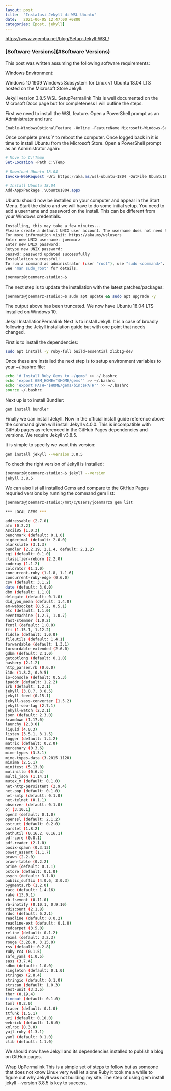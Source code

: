 ```yaml
---
layout: post
title:  "Instalasi Jekyll di WSL Ubuntu"
date:   2021-06-05 12:47:00 +0800
categories: [post, jekyll]
---
```


https://www.vgemba.net/blog/Setup-Jekyll-WSL/


### [Software Versions](#Software Versions)

This post was written assuming the following software requirements:

Windows Environment:

Windows 10 1909
Windows Subsystem for Linux v1
Ubuntu 18.04 LTS hosted on the Microsoft Store
Jekyll:

Jekyll version 3.8.5
WSL SetupPermalink
This is well documented on the Microsoft Docs page but for completeness I will outline the steps.

First we need to install the WSL feature. Open a PowerShell prompt as an Administrator and run:
```powershell
Enable-WindowsOptionalFeature -Online -FeatureName Microsoft-Windows-Subsystem-Linux
```
Once complete press Y to reboot the computer. Once logged back in it is time to install Ubuntu from the Microsoft Store. Open a PowerShell prompt as an Administrator again:
```powershell
# Move to C:\Temp
Set-Location -Path C:\Temp

# Download Ubuntu 18.04
Invoke-WebRequest -Uri https://aka.ms/wsl-ubuntu-1804 -OutFile Ubuntu1804.appx -UseBasicParsing

# Install Ubuntu 18.04
Add-AppxPackage .\Ubuntu1804.appx
``` 
Ubuntu should now be installed on your computer and appear in the Start Menu. Start the distro and we will have to do some initial setup. You need to add a username and password on the install. This can be different from your Windows credentials.
```bash
Installing, this may take a few minutes...
Please create a default UNIX user account. The username does not need to match your Windows username.
For more information visit: https://aka.ms/wslusers
Enter new UNIX username: joenmarz
Enter new UNIX password:
Retype new UNIX password:
passwd: password updated successfully
Installation successful!
To run a command as administrator (user "root"), use "sudo <command>".
See "man sudo_root" for details.

joenmarz@joenmarz-studio:~$
```
The next step is to update the installation with the latest patches/packages:
```bash
joenmarz@joenmarz-studio:~$ sudo apt update && sudo apt upgrade -y
```
The output above has been truncated. We now have Ubuntu 18.04 LTS installed on Windows 10.

Jekyll InstallationPermalink
Next is to install Jekyll. It is a case of broadly following the Jekyll installation guide but with one point that needs changed.

First is to install the dependencies:
```bash
sudo apt install -y ruby-full build-essential zlib1g-dev
```
Once these are installed the next step is to setup environment variables to your ~/.bashrc file:
```bash
echo '# Install Ruby Gems to ~/gems' >> ~/.bashrc
echo 'export GEM_HOME="$HOME/gems"' >> ~/.bashrc
echo 'export PATH="$HOME/gems/bin:$PATH"' >> ~/.bashrc
source ~/.bashrc
```
Next up is to install Bundler:
```bash
gem install bundler
```
Finally we can install Jekyll. Now in the official install guide reference above the command given will install Jekyll v4.0.0. This is incompatible with GitHub pages as referenced in the GitHub Pages dependencies and versions. We require Jekyll v3.8.5.

It is simple to specify we want this version:
```bash
gem install jekyll --version 3.8.5
```
To check the right version of Jekyll is installed:
```bash
joenmarz@joenmarz-studio:~$ jekyll --version
jekyll 3.8.5
```
We can also list all installed Gems and compare to the GitHub Pages requried versions by running the command gem list:
```bash
joenmarz@joenmarz-studio:/mnt/c/Users/joenmarz$ gem list

*** LOCAL GEMS ***

addressable (2.7.0)
afm (0.2.2)
Ascii85 (1.0.3)
benchmark (default: 0.1.0)
bigdecimal (default: 2.0.0)
blankslate (3.1.3)
bundler (2.2.19, 2.1.4, default: 2.1.2)
cgi (default: 0.1.0)
classifier-reborn (2.2.0)
coderay (1.1.2)
colorator (1.1.0)
concurrent-ruby (1.1.8, 1.1.6)
concurrent-ruby-edge (0.6.0)
csv (default: 3.1.2)
date (default: 3.0.0)
dbm (default: 1.1.0)
delegate (default: 0.1.0)
did_you_mean (default: 1.4.0)
em-websocket (0.5.2, 0.5.1)
etc (default: 1.1.0)
eventmachine (1.2.7, 1.0.7)
fast-stemmer (1.0.2)
fcntl (default: 1.0.0)
ffi (1.15.1, 1.12.2)
fiddle (default: 1.0.0)
fileutils (default: 1.4.1)
forwardable (default: 1.3.1)
forwardable-extended (2.6.0)
gdbm (default: 2.1.0)
getoptlong (default: 0.1.0)
hashery (2.1.2)
http_parser.rb (0.6.0)
i18n (1.8.2, 0.9.5)
io-console (default: 0.5.3)
ipaddr (default: 1.2.2)
irb (default: 1.2.1)
jekyll (3.8.7, 3.8.5)
jekyll-feed (0.15.1)
jekyll-sass-converter (1.5.2)
jekyll-seo-tag (2.7.1)
jekyll-watch (2.2.1)
json (default: 2.3.0)
kramdown (1.17.0)
launchy (2.3.0)
liquid (4.0.3)
listen (3.5.1, 3.1.5)
logger (default: 1.4.2)
matrix (default: 0.2.0)
mercenary (0.3.6)
mime-types (3.3.1)
mime-types-data (3.2015.1120)
minima (2.5.1)
minitest (5.13.0)
molinillo (0.6.4)
multi_json (1.14.1)
mutex_m (default: 0.1.0)
net-http-persistent (2.9.4)
net-pop (default: 0.1.0)
net-smtp (default: 0.1.0)
net-telnet (0.1.1)
observer (default: 0.1.0)
oj (3.10.1)
open3 (default: 0.1.0)
openssl (default: 2.1.2)
ostruct (default: 0.2.0)
parslet (1.8.2)
pathutil (0.16.2, 0.16.1)
pdf-core (0.8.1)
pdf-reader (2.1.0)
posix-spawn (0.3.13)
power_assert (1.1.7)
prawn (2.2.0)
prawn-table (0.2.2)
prime (default: 0.1.1)
pstore (default: 0.1.0)
psych (default: 3.1.0)
public_suffix (4.0.6, 3.0.3)
pygments.rb (1.2.0)
racc (default: 1.4.16)
rake (13.0.1)
rb-fsevent (0.11.0)
rb-inotify (0.10.1, 0.9.10)
rdiscount (2.1.8)
rdoc (default: 6.2.1)
readline (default: 0.0.2)
readline-ext (default: 0.1.0)
redcarpet (3.5.0)
reline (default: 0.1.2)
rexml (default: 3.2.3)
rouge (3.26.0, 3.15.0)
rss (default: 0.2.8)
ruby-rc4 (0.1.5)
safe_yaml (1.0.5)
sass (3.7.4)
sdbm (default: 1.0.0)
singleton (default: 0.1.0)
stringex (2.8.4)
stringio (default: 0.1.0)
strscan (default: 1.0.3)
test-unit (3.3.5)
thor (0.19.4)
timeout (default: 0.1.0)
toml (0.2.0)
tracer (default: 0.1.0)
ttfunk (1.5.1)
uri (default: 0.10.0)
webrick (default: 1.6.0)
xmlrpc (0.3.0)
yajl-ruby (1.3.1)
yaml (default: 0.1.0)
zlib (default: 1.1.0)
```
We should now have Jekyll and its dependencies installed to publish a blog on GitHub pages.

Wrap UpPermalink
This is a simple set of steps to follow but as someone that does not know Linux very well let alone Ruby it took me a while to figure out why Jekyll was not building my site. The step of using gem install jekyll --version 3.8.5 is key to success.  